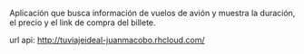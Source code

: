Aplicación que busca información de vuelos de avión y muestra la duración, el precio y el link de compra del billete.

url api: http://tuviajeideal-juanmacobo.rhcloud.com/
